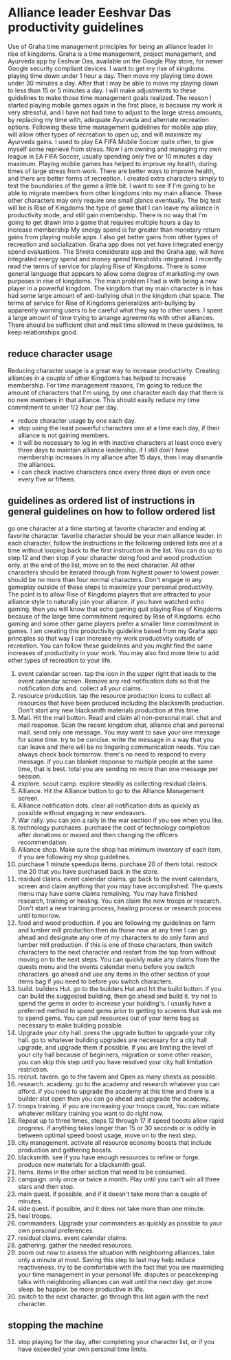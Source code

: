 # Alliance leader Eeshvar Das productivity guidelines
Use of Graha time management principles for being an alliance leader in rise of kingdoms.
Graha is a time management, project management, and Ayurveda app by Eeshvar Das, available on the Google Play store, for newer Google security compliant devices.
I want to get my rise of kingdoms playing time down under 1 hour a day.
Then move my playing time down under 30 minutes a day.
After that I may be able to move my playing down to less than 15 or 5 minutes a day.
I will make adjustments to these guidelines to make those time management goals realized.
The reason I started playing mobile games again in the first place,
is because my work is very stressful,
and I have not had time to adjust to the large stress amounts,
by replacing my time with,
adequate Ayurveda and alternate recreation options.
Following these time management guidelines for mobile app play, 
will allow other types of recreation to open up,
and will maximize my Ayurveda gains.
I used to play EA FIFA Mobile Soccer quite often,
to give myself some reprieve from stress.
Now I am owning and managing my own league in EA FIFA Soccer, 
usually spending only five or 10 minutes a day maximum.
Playing mobile games has helped to improve my health,
during times of large stress from work.
There are better ways to improve health, 
and there are better forms of recreation.
I created extra characters simply to test the boundaries of the game a little bit.
I want to see if I'm going to be able to migrate members from other kingdoms into my main alliance.
These other characters may only require one small glance eventually.
The big test will be is Rise of Kingdoms the type of game that I can leave my alliance in productivity mode,
and still gain membership.
There is no way that I'm going to get drawn into a game that requires multiple hours a day to increase membership
My energy spend is far greater than monetary return gains from playing mobile apps.
I also get better gains from other types of recreation and socialization.
Graha app does not yet have integrated energy spend evaluations.
The Shrota considerate app and the Graha app, 
will have integrated energy spend and money spend thresholds integrated.
I recently read the terms of service for playing Rise of Kingdoms.
There is some general language that appears to allow some degree of marketing my own purposes in rise of kingdoms.
The main problem I had is with being a new player in a powerful kingdom.
The kingdom that my main character is in has had some large amount of anti-bullying chat in the kingdom chat space.
The terms of service for Rise of Kingdoms generalizes anti-bullying by apparently warning users to be careful what they say to other users.
I spent a large amount of time trying to arrange agreements with other alliances.
There should be sufficient chat and mail time allowed in these guidelines,
to keep relationships good.
## reduce character usage
Reducing character usage is a great way to increase productivity.
Creating alliances in a couple of other Kingdoms has helped to increase membership.
For time management reasons,
I'm going to reduce the amount of characters that I'm using,
by one character each day that there is no new members in that alliance.
This should easily reduce my time commitment to under 1/2 hour per day.
- reduce character usage by one each day.
- stop using the least powerful characters one at a time each day, if their alliance is not gaining members.
- it will be necessary to log in with inactive characters at least once every three days to maintain alliance leadership. if I still don't have membership increases in my alliance after 15 days, then I may dismantle the alliances.
- I can check inactive characters once every three days or even once every five or fifteen.
## guidelines as ordered list of instructions in general guidelines on how to follow ordered list
go one character at a time starting at favorite character and ending at favorite character. favorite character should be your main alliance leader. in each character, follow the instructions in the following ordered lists one at a time without looping back to the first instruction in the list. You can do up to step 12 and then stop if your character doing food and wood production only. at the end of the list, move on to the next character. All other characters should be iterated through from highest power to lowest power. should be no more than four normal characters. Don't engage in any gameplay outside of these steps to maximize your personal productivity. The point is to allow Rise of Kingdoms players that are attracted to your alliance style to naturally join your alliance. if you have watched echo gaming, then you will know that echo gaming quit playing Rise of Kingdoms because of the large time commitment required by Rise of Kingdoms. echo gaming and some other game players prefer a smaller time commitment in games. I am creating this productivity guideline based from my Graha app principles so that way I can increase my work productivity outside of recreation. You can follow these guidelines and you might find the same increases of productivity in your work. You may also find more time to add other types of recreation to your life.
1. event calendar screen. tap the icon in the upper right that leads to the event calendar screen. Remove any red notification dots so that the notification dots and. collect all your claims.
2. resource production. tap the resource production icons to collect all resources that have been produced including the blacksmith production. Don't start any new blacksmith materials production at this time.
3. Mail. Hit the mail button. Read and claim all non-personal mail. chat and mail response. Scan the recent kingdom chat, alliance chat and personal mail. send only one message. You may want to save your one message for some time. try to be concise. write the message in a way that you can leave and there will be no lingering communication needs. You can always check back tomorrow. there's no need to respond to every message. if you can blanket response to multiple people at the same time, that is best. total you are sending no more than one message per session.
4. explore. scout camp. explore steadily as collecting residual claims.
5. Alliance. Hit the Alliance button to go to the Alliance Management screen.
6. Alliance notification dots. clear all notification dots as quickly as possible without engaging in new endeavors.
7. War rally. you can join a rally in the war section if you see when you like. 
8. technology purchases. purchase the cost of technology completion after donations or maxed and then changing the officers recommendation.
9. Alliance shop. Make sure the shop has minimum inventory of each item, if you are following my shop guidelines.
10. purchase 1 minute speedups items. purchase 20 of them total. restock the 20 that you have purchased back in the store.
11. residual claims. event calendar claims. go back to the event calendars, screen and claim anything that you may have accomplished. The quests menu may have some claims remaining. You may have finished research, training or healing. You can claim the new troops or research. Don't start a new training process, healing process or research process until tomorrow.
12. food and wood production. if you are following my guidelines on farm and lumber mill production then do those now. at any time I can go ahead and designate any one of my characters to do only farm and lumber mill production. if this is one of those characters, then switch characters to the next character and restart from the top from without moving on to the next steps. You can quickly make any claims from the quests menu and the events calendar menu before you switch characters. go ahead and use any items in the other section of your items bag if you need to before you switch characters.
13. build. builders Hut. go to the builders Hut and hit the build button. if you can build the suggested building, then go ahead and build it. try not to spend the gems in order to increase your building's. I usually have a preferred method to spend gems prior to getting to screens that ask me to spend gems. You can pull resources out of your items bag as necessary to make building possible.
14. Upgrade your city hall. press the upgrade button to upgrade your city hall. go to whatever building upgrades are necessary for a city hall upgrade, and upgrade them if possible. if you are limiting the level of your city hall because of beginners, migration or some other reason, you can skip this step until you have resolved your city hall limitation restriction.
15. recruit. tavern. go to the tavern and Open as many chests as possible.
16. research. academy. go to the academy and research whatever you can afford. if you need to upgrade the academy at this time and there is a builder slot open then you can go ahead and upgrade the academy.
17. troops training. if you are increasing your troops count, You can initiate whatever military training you want to do right now.
18. Repeat up to three times, steps 12 through 17 if speed boosts allow rapid progress. if anything takes longer than 15 or 30 seconds or is oddly in between optimal speed boost usage, move on to the next step.
19. city management. activate all resource economy boosts that include production and gathering boosts.
20. blacksmith. see if you have enough resources to refine or forge. produce new materials for a blacksmith goal.
21. items. items in the other section that need to be consumed. 
22. campaign. only once or twice a month. Play until you can't win all three stars and then stop.
23. main quest. if possible, and if it doesn't take more than a couple of minutes.
24. side quest. if possible, and it does not take more than one minute.
25. heal troops.
26. commanders. Upgrade your commanders as quickly as possible to your own personal preferences.
27. residual claims. event calendar claims.
28. gathering. gather the needed resources.
29. zoom out now to assess the situation with neighboring alliances. take only a minute at most. Saving this step to last may help reduce reactiveness. try to be comfortable with the fact that you are maximizing your time management in your personal life. disputes or peacekeeping talks with neighboring alliances can wait until the next day. get more sleep. be happier. be more productive in life.
30. switch to the next character. go through this list again with the next character.
## stopping the machine
31. stop playing for the day, after completing your character list, or if you have exceeded your own personal time limits.
